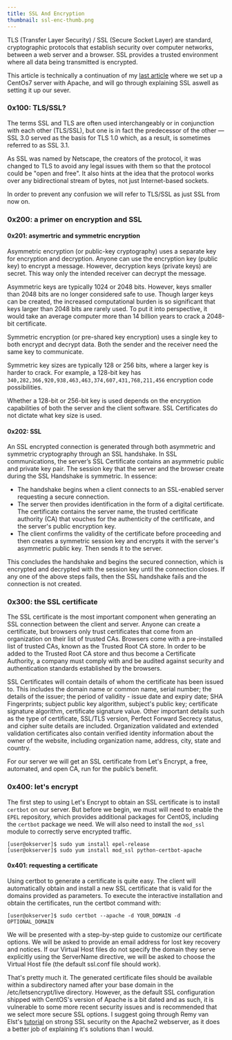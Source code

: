 ```yaml
---
title: SSL And Encryption
thumbnail: ssl-enc-thumb.png
---
```


TLS (Transfer Layer Security) / SSL (Secure Socket Layer) are standard, cryptographic protocols that establish security over computer networks, between a web server and a browser. SSL provides a trusted environment where all data being transmitted is encrypted.

This article is technically a continuation of my [last article](/article/lamp_stack_on_centos) where we set up a CentOs7 server with Apache, and will go through explaining SSL aswell as setting it up our sever.

### 0x100: TLS/SSL?

The terms SSL and TLS are often used interchangeably or in conjunction with each other (TLS/SSL), but one is in fact the predecessor of the other — SSL 3.0 served as the basis for TLS 1.0 which, as a result, is sometimes referred to as SSL 3.1.

As SSL was named by Netscape, the creators of the protocol, it was changed to TLS to avoid any legal issues with them so that the protocol could be "open and free". It also hints at the idea that the protocol works over any bidirectional stream of bytes, not just Internet-based sockets.

In order to prevent any confusion we will refer to TLS/SSL as just SSL from now on.

### 0x200: a primer on encryption and SSL

#### 0x201: asymertric and symmetric encryption

Asymmetric encryption (or public-key cryptography) uses a separate key for encryption and decryption. Anyone can use the encryption key (public key) to encrypt a message. However, decryption keys (private keys) are secret. This way only the intended receiver can decrypt the message.

Asymmetric keys are typically 1024 or 2048 bits. However, keys smaller than 2048 bits are no longer considered safe to use. Though larger keys can be created, the increased computational burden is so significant that keys larger than 2048 bits are rarely used. To put it into perspective, it would take an average computer more than 14 billion years to crack a 2048-bit certificate.

Symmetric encryption (or pre-shared key encryption) uses a single key to both encrypt and decrypt data. Both the sender and the receiver need the same key to communicate.

Symmetric key sizes are typically 128 or 256 bits, where a larger key is harder to crack. For example, a 128-bit key has `340,282,366,920,938,463,463,374,607,431,768,211,456` encryption code possibilities.

Whether a 128-bit or 256-bit key is used depends on the encryption capabilities of both the server and the client software. SSL Certificates do not dictate what key size is used.

#### 0x202: SSL

An SSL encrypted connection is generated through both asymmetric and symmetric cryptography through an SSL handshake. In SSL communications, the server’s SSL Certificate contains an asymmetric public and private key pair. The session key that the server and the browser create during the SSL Handshake is symmetric. In essence:

* The handshake begins when a client connects to an SSL-enabled server requesting a secure connection.
* The server then provides identification in the form of a digital certificate. The certificate contains the server name, the trusted certificate authority (CA) that vouches for the authenticity of the certificate, and the server's public encryption key.
* The client confirms the validity of the certificate before proceeding and then creates a symmetric session key and encrypts it with the server's asymmetric public key. Then sends it to the server.

This concludes the handshake and begins the secured connection, which is encrypted and decrypted with the session key until the connection closes. If any one of the above steps fails, then the SSL handshake fails and the connection is not created.

### 0x300: the SSL certificate

The SSL certificate is the most important component when generating an SSL connection between the client and server. Anyone can create a certificate, but browsers only trust certificates that come from an organization on their list of trusted CAs. Browsers come with a pre-installed list of trusted CAs, known as the Trusted Root CA store. In order to be added to the Trusted Root CA store and thus become a Certificate Authority, a company must comply with and be audited against security and authentication standards established by the browsers.

SSL Certificates will contain details of whom the certificate has been issued to. This includes the domain name or common name, serial number; the details of the issuer; the period of validity - issue date and expiry date; SHA Fingerprints; subject public key algorithm, subject's public key; certificate signature algorithm, certificate signature value. Other important details such as the type of certificate, SSL/TLS version, Perfect Forward Secrecy status, and cipher suite details are included. Organization validated and extended validation certificates also contain verified identity information about the owner of the website, including organization name, address, city, state and country.

For our server we will get an SSL certificate from Let's Encrypt, a free, automated, and open CA, run for the public’s benefit.

### 0x400: let's encrypt

The first step to using Let's Encrypt to obtain an SSL certificate is to install `certbot` on our server. But before we begin, we must will need to enable the `EPEL` repository, which provides additional packages for CentOS, including the `certbot` package we need. We will also need to install the `mod_ssl` module to correctly serve encrypted traffic.

    [user@okserver]$ sudo yum install epel-release
    [user@okserver]$ sudo yum install mod_ssl python-certbot-apache

#### 0x401: requesting a certificate

Using certbot to generate a certificate is quite easy. The client will automatically obtain and install a new SSL certificate that is valid for the domains provided as parameters. To execute the interactive installation and obtain the certificates, run the certbot command with:

    [user@okserver]$ sudo certbot --apache -d YOUR_DOMAIN -d OPTIONAL_DOMAIN

We will be presented with a step-by-step guide to customize our certificate options. We will be asked to provide an email address for lost key recovery and notices. If our Virtual Host files do not specify the domain they serve explicitly using the ServerName directive, we will be asked to choose the Virtual Host file (the default ssl.conf file should work).

That's pretty much it. The generated certificate files should be available within a subdirectory named after your base domain in the /etc/letsencrypt/live directory. However, as the default SSL configuration shipped with CentOS's version of Apache is a bit dated and as such, it is vulnerable to some more recent security issues and is recommended that we select more secure SSL options. I suggest going through Remy van Elst's [tutorial](https://raymii.org/s/tutorials/Strong_SSL_Security_On_Apache2.html) on strong SSL security on the Apache2 webserver, as it does a better job of explaining it's solutions than I would.
